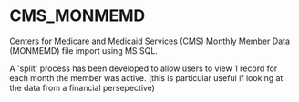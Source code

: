 # CMS_MONMEMD
Centers for Medicare and Medicaid Services (CMS) Monthly Member Data (MONMEMD) file import using MS SQL.

A 'split' process has been developed to allow users to view 1 record for each month the member was active. (this is particular useful if looking at the data from a financial persepective)
